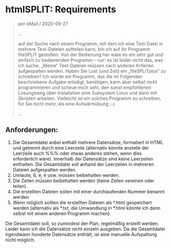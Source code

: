 # htmlSPLIT: Requirements

> per eMail / 2020-09-27
>
> ...
>
> auf der Suche nach einem Programm, mit dem ich eine Text-Datei in mehrere Text-Dateien aufteilen kann, bin ich auf Ihr Programm fileSPLIT gestoßen. Von der Bedienung her wäre es ein sehr gut und einfach zu bedienenden Programm – nur: es ist leider nicht das, was ich suche. „Meine“ Text-Dateien müssen nach anderen Kriterien aufgespalten werden.
> Haben Sie Lust (und Zeit) ein „fileSPLITplus“ zu schreiben? Ich würde ein Programm, das die im Folgenden beschriebene Aufgabe erledigt, benötigen, kann aber selbst nicht programmieren und scheue mich sehr, den sonst empfohlenen Lösungsweg über Installation eine Subsystem Linux und dann mit Skripten arbeiten. Vielleicht ist ein solches Programm zu schreiben, für Sie nicht mehr, als eine Aufwärmübung ;-)
>
> ...

## Anforderungen:

1.	Die Gesamtdatei anbei enthält mehrere Datensätze, formatiert in HTML und getrennt durch eine Leerzeile (alternativ könnte anstelle der Leerzeile auch %%% oder etwas anderes stehen, wenn dies erforderlich wäre). Innerhalb der Datensätze sind keine Leerzeilen enthalten. Die Gesamtdatei soll anhand der Leerzeilen in mehreren Dateien aufgespalten werden.
2.	Umlaute, ß, é, è usw. müssen beibehalten werden.
3.	Die Zeilen müssen beibehalten werden (keine Zeilen vereinen oder teilen).
4.	Die erstellten Dateien sollen mit einer durchlaufenden Nummer benannt werden
5.	Wenn möglich sollten die erstellten Dateien als *.html gespeichert werden (alternativ als *.txt, die Umwandlung in *.html könnte ich dann selbst mit einem anderen Programm machen).

Die Gesamtdatei soll, so zumindest der Plan, regelmäßig erstellt werden. Leider kann ich die Datensätze nicht einzeln ausgeben. Da die Gesamtdatei irgendwann hunderte Datensätze enthält, ist eine manuelle Aufspaltung nicht möglich.

